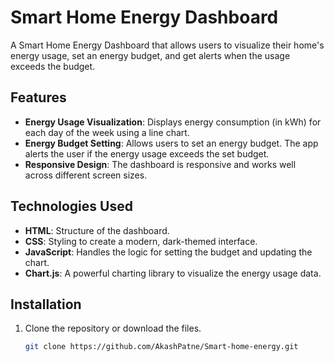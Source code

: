 # Smart Home Energy Dashboard

A Smart Home Energy Dashboard that allows users to visualize their home's energy usage, set an energy budget, and get alerts when the usage exceeds the budget.

## Features

- **Energy Usage Visualization**: Displays energy consumption (in kWh) for each day of the week using a line chart.
- **Energy Budget Setting**: Allows users to set an energy budget. The app alerts the user if the energy usage exceeds the set budget.
- **Responsive Design**: The dashboard is responsive and works well across different screen sizes.

## Technologies Used

- **HTML**: Structure of the dashboard.
- **CSS**: Styling to create a modern, dark-themed interface.
- **JavaScript**: Handles the logic for setting the budget and updating the chart.
- **Chart.js**: A powerful charting library to visualize the energy usage data.

## Installation

1. Clone the repository or download the files.

   ```bash
   git clone https://github.com/AkashPatne/Smart-home-energy.git
